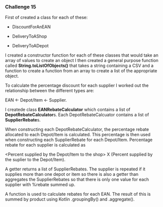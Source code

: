 ### Challenge 15

First of created a class for each of these:

* DiscountForAnEAN

* DeliveryToAShop

* DeliveryToADepot

I created a constructor function for each of these classes that would take an array of values to create an object
I then created a general purpose function called **String.toListOfObjects()** that takes a string containing a CSV and a function to create a function from an array to create a list of the appropriate object. 

To calculate the percentage discount for each supplier I worked out the relationship between the different types are:

EAN <- Depot/Item <- Supplier.

I createde class **EANRebateCalculator** which contains a list of **DepotRebateCalculator**s. Each DepotRebateCalcuator contains a list of **SupplierRebate**s. 

When constructing each DepotRebateCalculator, the percentage rebate allocated to each Depot/Item is calculated. This percentage is then used when constructing each SupplierRebate for each Depot/Item. Percentage rebate for each supplier is calculated as

 <Percent supplied by the Depot/Item to the shop> X (Percent supplied by the suplier to the Depot/Item). 

A getter returns a list of SupplierRebates. The supplier is repeated if it supplies more than one depot or item so there is also a getter than aggregates the SupplierRebates so that there is only one value for each supplier with %rebate summed up.  

A function is used to calculate rebates for each EAN. The result of this is summed by product using Kotlin .groupingBy() and .aggregate().

